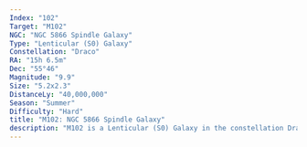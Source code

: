 ```yaml
---
Index: "102"
Target: "M102"
NGC: "NGC 5866 Spindle Galaxy"
Type: "Lenticular (S0) Galaxy"
Constellation: "Draco"
RA: "15h 6.5m"
Dec: "55°46"
Magnitude: "9.9"
Size: "5.2x2.3"
DistanceLy: "40,000,000"
Season: "Summer"
Difficulty: "Hard"
title: "M102: NGC 5866 Spindle Galaxy"
description: "M102 is a Lenticular (S0) Galaxy in the constellation Draco."
---
```

